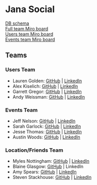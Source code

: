 <h1> Jana Social </h1>

[DB schema](https://erd.dbdesigner.net/designer/schema/1690390259-jana_social) <br>
[Full team Miro board](https://miro.com/app/board/uXjVMz_g040=/) <br>
[Users team Miro board](https://miro.com/app/board/uXjVMz5BkDM=/) <br>
[Events team Miro board](https://miro.com/app/board/uXjVMz4nZmc=/)


<h2> Teams </h2>

<h3> Users Team </h3>

 - Lauren Golden: [GitHub](https://github.com/goldenll) | [LinkedIn](https://www.linkedin.com/in/goldenll/)
 - Alex Kiselich: [GitHub](https://github.com/AlexKiselich) | [LinkedIn](https://www.linkedin.com/in/alexanderkiselich/) 
 - Garrett Gregor: [GitHub](https://github.com/garrettgregor) | [LinkedIn](https://www.linkedin.com/in/garrett-gregor/)  
 - Andy Weissman: [GitHub](https://github.com/andyweissman6) | [LinkedIn](https://www.linkedin.com/in/andy-weissman/) 

<h3> Events Team </h3>

 - Jeff Nelson: [GitHub](https://github.com/jpnelson85) | [LinkedIn](https://www.linkedin.com/in/jeff-nelson-307aba45/) 
 - Sarah Garlock: [GitHub](https://github.com/sarahgarlock) | [LinkedIn](https://www.linkedin.com/in/sarah-garlock-795855195/)  
 - Jesse Thomas: [GitHub](https://github.com/jgthomas-12) | [LinkedIn](https://www.linkedin.com/in/jesse-g-thomas/)  
 - Austin Woods: [GitHub](https://github.com/boomclear) | [LinkedIn](https://www.linkedin.com/in/austin-woods-1830aa195/) 

<h3> Location/Friends Team </h3>

 - Myles Nottingham: [GitHub](https://github.com/MylesNottingham) | [LinkedIn](https://www.linkedin.com/in/mylesnottingham/)  
 - Blaine Glasgow: [GitHub](https://github.com/GlowMunch) | LinkedIn
 - Amy Spears: [GitHub](https://github.com/Amspears007) | [LinkedIn](https://www.linkedin.com/in/amy-marie-spears-900997105/)  
 - Steven Stackhouse: [GitHub](https://github.com/stackmm) | [LinkedIn](https://www.linkedin.com/in/steven-stackhouse/) 
